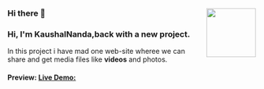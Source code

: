 ### Hi there 👋    <img src="https://tenor.com/view/coding-gif-24625099" width="100" align="right"/>
<h3>Hi, I'm KaushalNanda,back with a new project.</h3>

In this project i have mad one web-site wheree we can share and get media files like <b color="red">videos</b> and photos.

#### Preview: [Live Demo:](https://pinterest-clone-mern.netlify.app/)
